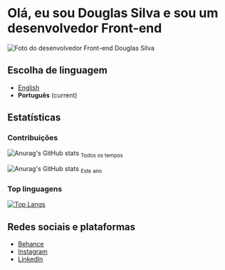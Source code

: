 # Olá, eu sou Douglas Silva e sou um desenvolvedor Front-end
![Foto do desenvolvedor Front-end Douglas Silva]('/assets/me.png')

## Escolha de linguagem
* [English]('/README.md')
* **Português** (current)

## Estatísticas
### Contribuições
![Anurag's GitHub stats](https://github-readme-stats.vercel.app/api?username=devdouglasgfs&theme=tokyonight&show_icons=true&count_private=true&locale=en&cache_seconds=14400&include_all_commits=true)
<sub>Todos os tempos</sub>

![Anurag's GitHub stats](https://github-readme-stats.vercel.app/api?username=devdouglasgfs&theme=tokyonight&show_icons=true&count_private=true&locale=en&cache_seconds=14400&include_all_commits=false)
<sub>Este ano</sub>


### Top linguagens
[![Top Langs](https://github-readme-stats.vercel.app/api/top-langs/?username=devdouglasgfs&theme=tokyonight)](https://github.com/anuraghazra/github-readme-stats)

## Redes sociais e plataformas
* [Behance]('https://www.behance.net/devdouglassilva')
* [Instagram]('https://instagram.com/douglassilva_developer?igshid=MzNlNGNkZWQ4Mg==')
* [LinkedIn]('https://www.linkedin.com/in/developer-douglas-silva')